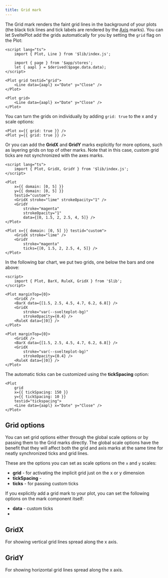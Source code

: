 ```yaml
---
title: Grid mark
---
```


The Grid mark renders the faint grid lines in the background of your plots (the black tick lines and tick labels are rendered by the [Axis](/marks/axis) marks). You can let SveltePlot add the grids automatically for you by setting the `grid` flag on the Plot:

```svelte live
<script lang="ts">
    import { Plot, Line } from '$lib/index.js';

    import { page } from '$app/stores';
    let { aapl } = $derived($page.data.data);
</script>

<Plot grid testid="grid">
    <Line data={aapl} x="Date" y="Close" />
</Plot>
```

```svelte
<Plot grid>
    <Line data={aapl} x="Date" y="Close" />
</Plot>
```

You can turn the grids on individually by adding `grid: true` to the x and y
scale options:

```svelte
<Plot x={{ grid: true }} />
<Plot y={{ grid: true }} />
```

Or you can add the **GridX** and **GridY** marks explicitly for more options, such as
layering grids on top of other marks. Note that in this case, custom grid ticks are not synchronized
with the axes marks.

```svelte live
<script lang="ts">
    import { Plot, GridX, GridY } from '$lib/index.js';
</script>

<Plot
    x={{ domain: [0, 5] }}
    y={{ domain: [0, 5] }}
    testid="custom">
    <GridX stroke="lime" strokeOpacity="1" />
    <GridY
        stroke="magenta"
        strokeOpacity="1"
        data={[0, 1.5, 2, 2.5, 4, 5]} />
</Plot>
```

```svelte
<Plot x={{ domain: [0, 5] }} testid="custom">
    <GridX stroke="lime" />
    <GridY
        stroke="magenta"
        ticks={[0, 1.5, 2, 2.5, 4, 5]} />
</Plot>
```

In the following bar chart, we put two grids, one below the bars and one above:

```svelte live
<script>
    import { Plot, BarX, RuleX, GridX } from '$lib';
</script>

<Plot marginTop={0}>
    <GridX />
    <BarX data={[1.5, 2.5, 4.5, 4.7, 6.2, 6.8]} />
    <GridX
        stroke="var(--svelteplot-bg)"
        strokeOpacity={0.4} />
    <RuleX data={[0]} />
</Plot>
```

```svelte
<Plot marginTop={0}>
    <GridX />
    <BarX data={[1.5, 2.5, 4.5, 4.7, 6.2, 6.8]} />
    <GridX
        stroke="var(--svelteplot-bg)"
        strokeOpacity={0.4} />
    <RuleX data={[0]} />
</Plot>
```

The automatic ticks can be customized using the **tickSpacing** option:

```svelte
<Plot
    grid
    x={{ tickSpacing: 150 }}
    y={{ tickSpacing: 10 }}
    testid="tickspacing">
    <Line data={aapl} x="Date" y="Close" />
</Plot>
```

## Grid options

You can set grid options either through the global scale options or by passing them to the Grid marks directly. The global scale options have the benefit that they will affect both the grid and axis marks at the same time for neatly synchronized ticks and grid lines.

These are the options you can set as scale options on the `x` and `y` scales:

-   **grid** - for activating the implicit grid just on the x or y dimension
-   **tickSpacing** -
-   **ticks** - for passing custom ticks

If you explicitly add a grid mark to your plot, you can set the following options on the mark component itself:

-   **data** - custom ticks
-

## GridX

For showing vertical grid lines spread along the x axis.

## GridY

For showing horizontal grid lines spread along the x axis.
